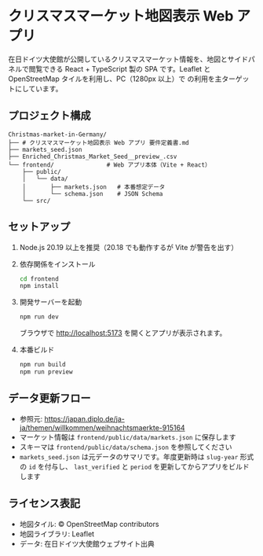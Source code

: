 ﻿# クリスマスマーケット地図表示 Web アプリ

在日ドイツ大使館が公開しているクリスマスマーケット情報を、地図とサイドパネルで閲覧できる
React + TypeScript 製の SPA です。Leaflet と OpenStreetMap タイルを利用し、PC（1280px 以上）で
の利用を主ターゲットにしています。

## プロジェクト構成

```text
Christmas-market-in-Germany/
├── # クリスマスマーケット地図表示 Web アプリ 要件定義書.md
├── markets_seed.json
├── Enriched_Christmas_Market_Seed__preview_.csv
└── frontend/               # Web アプリ本体（Vite + React）
    ├── public/
    │   └── data/
    │       ├── markets.json   # 本番想定データ
    │       └── schema.json    # JSON Schema
    └── src/
```

## セットアップ

1. Node.js 20.19 以上を推奨（20.18 でも動作するが Vite が警告を出す）
2. 依存関係をインストール

   ```bash
   cd frontend
   npm install
   ```

3. 開発サーバーを起動

   ```bash
   npm run dev
   ```

   ブラウザで <http://localhost:5173> を開くとアプリが表示されます。

4. 本番ビルド

   ```bash
   npm run build
   npm run preview
   ```

## データ更新フロー

- 参照元: <https://japan.diplo.de/ja-ja/themen/willkommen/weihnachtsmaerkte-915164>
- マーケット情報は `frontend/public/data/markets.json` に保存します
- スキーマは `frontend/public/data/schema.json` を参照してください
- `markets_seed.json` は元データのサマリです。年度更新時は `slug-year` 形式の `id` を付与し、
  `last_verified` と `period` を更新してからアプリをビルドします

## ライセンス表記

- 地図タイル: © OpenStreetMap contributors
- 地図ライブラリ: Leaflet
- データ: 在日ドイツ大使館ウェブサイト出典

```
